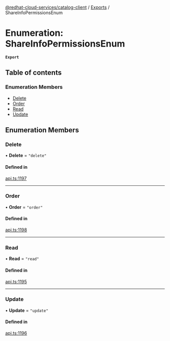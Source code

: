 [@redhat-cloud-services/catalog-client](../README.md) / [Exports](../modules.md) / ShareInfoPermissionsEnum

# Enumeration: ShareInfoPermissionsEnum

**`Export`**

## Table of contents

### Enumeration Members

- [Delete](ShareInfoPermissionsEnum.md#delete)
- [Order](ShareInfoPermissionsEnum.md#order)
- [Read](ShareInfoPermissionsEnum.md#read)
- [Update](ShareInfoPermissionsEnum.md#update)

## Enumeration Members

### Delete

• **Delete** = ``"delete"``

#### Defined in

[api.ts:1197](https://github.com/mkholjuraev/javascript-clients/blob/master/packages/catalog/api.ts#L1197)

___

### Order

• **Order** = ``"order"``

#### Defined in

[api.ts:1198](https://github.com/mkholjuraev/javascript-clients/blob/master/packages/catalog/api.ts#L1198)

___

### Read

• **Read** = ``"read"``

#### Defined in

[api.ts:1195](https://github.com/mkholjuraev/javascript-clients/blob/master/packages/catalog/api.ts#L1195)

___

### Update

• **Update** = ``"update"``

#### Defined in

[api.ts:1196](https://github.com/mkholjuraev/javascript-clients/blob/master/packages/catalog/api.ts#L1196)
